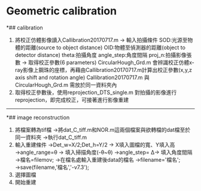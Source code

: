 # Geometric calibration
 *## calibration 
 1. 將校正仿體影像讀入Callibration20170717.m 
  → 輸入拍攝條件
  SOD:光源至物體的距離(source to object distance)
  OID:物體至偵測器的距離(object to detector distance)
  theta:拍攝角度
  angle_step:角度間隔
  proj_n:拍攝影像張數
  → 取得校正參數(6 parameters)
  CircularHough_Grd.m 會辨識校正仿體x-ray影像上鋼珠的座標，再藉由Callibration20170717.m計算出校正參數(x,y,z axis shift and rotation angle)
  Callibration20170717.m 與 CircularHough_Grd.m 需放於同一資料夾內
 2. 取得校正參數後，使用reprojection_DTS_single.m 對拍攝的影像進行reprojection，即完成校正，可接著進行影像重建
 
 
***
 *## image reconstruction
 1.	將檔案轉為tif檔
→將dat_C_tiff.m和NOR.m這兩個檔案與欲轉檔的dat檔至於同一資料夾
→執行dat_C_tiff.m 
2.	輸入重建條件
→Det_w=X/2;Det_h=Y/2 → X填入圖檔的寬、Y填入高
→angle_range=θ → 填入掃描角度(-θ~θ)
→angle_step= Δ→ 填入角度間隔
→檔名=filemov; →在檔名處輸入重建後data的檔名
→filename='檔名';
→save(filename,'檔名','-v7.3');
3.	選擇圖檔
4.	開始重建
